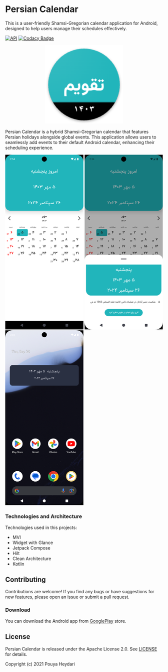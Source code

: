 # Persian Calendar
This is a user-friendly Shamsi-Gregorian calendar application for Android, designed to help users manage their schedules effectively.

[![API](https://img.shields.io/badge/API-21%2B-brightgreen.svg?style=flat)](https://android-arsenal.com/api?level=21)
[![Codacy Badge](https://app.codacy.com/project/badge/Grade/ee50b298abb046448983618ad48fa4b8)](https://www.codacy.com/gh/HeyPouya/Calendar/dashboard?utm_source=github.com&amp;utm_medium=referral&amp;utm_content=SirLordPouya/Calendar&amp;utm_campaign=Badge_Grade)
<p align="center">
<img src="https://raw.githubusercontent.com/HeyPouya/Calendar/master/pics/icon.png" width="250">
</p>

Persian Calendar is a hybrid Shamsi-Gregorian calendar that features Persian holidays alongside global events. 
This application allows users to seamlessly add events to their default Android calendar, enhancing their scheduling experience.

<img src="https://raw.githubusercontent.com/HeyPouya/Calendar/master/pics/Screenshot_1.png" width="250"> <img src="https://raw.githubusercontent.com/HeyPouya/Calendar/master/pics/Screenshot_2.png" width="250"> <img src="https://raw.githubusercontent.com/HeyPouya/Calendar/master/pics/Screenshot_3.png" width="250">

### Technologies and Architecture

Technologies used in this projects:

*   MVI
*   Widget with Glance
*   Jetpack Compose
*   Hilt
*   Clean Architecture
*   Kotlin

## Contributing

Contributions are welcome! If you find any bugs or have suggestions for new features, please open an issue or submit a pull request.

### Download

You can download the Android app from [GooglePlay](https://play.google.com/store/apps/details?id=com.pouyaheydari.calendar) store.

## License

Persian Calendar is released under the Apache License 2.0. See [LICENSE](https://github.com/HeyPouya/Calendar/blob/master/LICENSE.md) for details.

Copyright (c) 2021 Pouya Heydari
